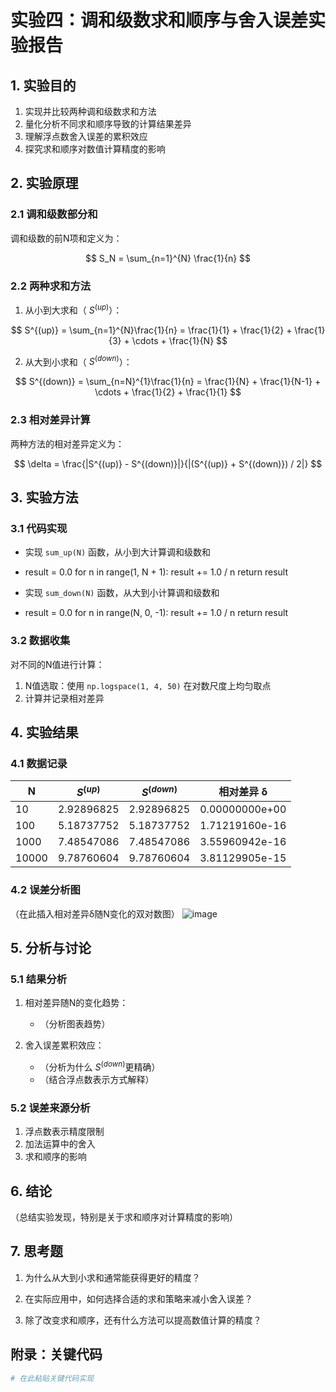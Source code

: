 # 实验四：调和级数求和顺序与舍入误差实验报告

## 1. 实验目的
1. 实现并比较两种调和级数求和方法
2. 量化分析不同求和顺序导致的计算结果差异
3. 理解浮点数舍入误差的累积效应
4. 探究求和顺序对数值计算精度的影响

## 2. 实验原理
### 2.1 调和级数部分和
调和级数的前N项和定义为：

$$ S_N = \sum_{n=1}^{N} \frac{1}{n} $$

### 2.2 两种求和方法
1. 从小到大求和（ $S^{(up)}$）：

$$ S^{(up)} = \sum_{n=1}^{N}\frac{1}{n} = \frac{1}{1} + \frac{1}{2} + \frac{1}{3} + \cdots + \frac{1}{N} $$

2. 从大到小求和（ $S^{(down)}$）：

$$ S^{(down)} = \sum_{n=N}^{1}\frac{1}{n} = \frac{1}{N} + \frac{1}{N-1} + \cdots + \frac{1}{2} + \frac{1}{1} $$

### 2.3 相对差异计算
两种方法的相对差异定义为：

$$ \delta = \frac{|S^{(up)} - S^{(down)}|}{|(S^{(up)} + S^{(down)}) / 2|} $$

## 3. 实验方法
### 3.1 代码实现
- 实现 `sum_up(N)` 函数，从小到大计算调和级数和

- result = 0.0
    for n in range(1, N + 1):
        result += 1.0 / n
    return result

- 实现 `sum_down(N)` 函数，从大到小计算调和级数和

- result = 0.0
    for n in range(N, 0, -1):
        result += 1.0 / n
    return result

### 3.2 数据收集
对不同的N值进行计算：
1. N值选取：使用 `np.logspace(1, 4, 50)` 在对数尺度上均匀取点
2. 计算并记录相对差异

## 4. 实验结果
### 4.1 数据记录

| N |  $S^{(up)}$  |  $S^{(down)}$  |  相对差异 δ   |
|---|--------------|----------------|---------------|
| 10 |  2.92896825 |   2.92896825   |0.00000000e+00 |
| 100 | 5.18737752 |  5.18737752    |1.71219160e-16 |
| 1000 |7.48547086 |   7.48547086   |3.55960942e-16 |
| 10000 |9.78760604|  9.78760604    |3.81129905e-15 |

### 4.2 误差分析图
（在此插入相对差异δ随N变化的双对数图）
![image](https://github.com/user-attachments/assets/f21e2170-3bdb-4126-8aaf-d00980543821)


## 5. 分析与讨论
### 5.1 结果分析
1. 相对差异随N的变化趋势：
   - （分析图表趋势）

2. 舍入误差累积效应：
   - （分析为什么 $S^{(down)}$更精确）
   - （结合浮点数表示方式解释）

### 5.2 误差来源分析
1. 浮点数表示精度限制
2. 加法运算中的舍入
3. 求和顺序的影响

## 6. 结论
（总结实验发现，特别是关于求和顺序对计算精度的影响）

## 7. 思考题
1. 为什么从大到小求和通常能获得更好的精度？

2. 在实际应用中，如何选择合适的求和策略来减小舍入误差？

3. 除了改变求和顺序，还有什么方法可以提高数值计算的精度？

## 附录：关键代码
```python
# 在此粘贴关键代码实现
```
